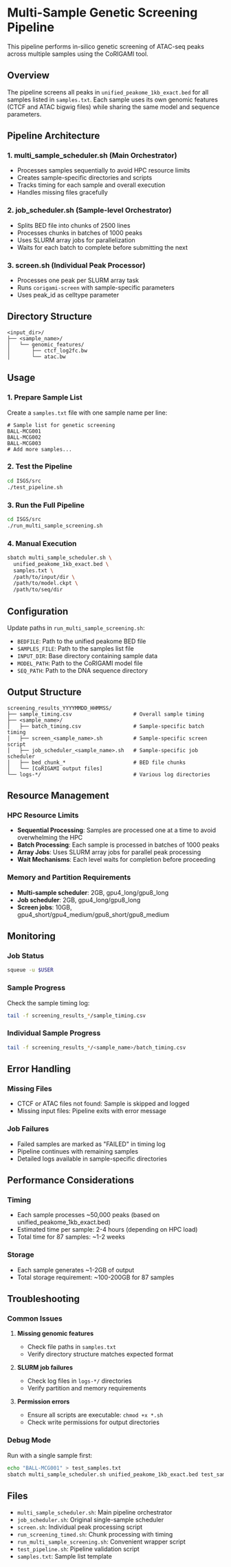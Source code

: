 # Multi-Sample Genetic Screening Pipeline

This pipeline performs in-silico genetic screening of ATAC-seq peaks across multiple samples using the CoRIGAMI tool.

## Overview

The pipeline screens all peaks in `unified_peakome_1kb_exact.bed` for all samples listed in `samples.txt`. Each sample uses its own genomic features (CTCF and ATAC bigwig files) while sharing the same model and sequence parameters.

## Pipeline Architecture

### 1. **multi_sample_scheduler.sh** (Main Orchestrator)
- Processes samples sequentially to avoid HPC resource limits
- Creates sample-specific directories and scripts
- Tracks timing for each sample and overall execution
- Handles missing files gracefully

### 2. **job_scheduler.sh** (Sample-level Orchestrator)
- Splits BED file into chunks of 2500 lines
- Processes chunks in batches of 1000 peaks
- Uses SLURM array jobs for parallelization
- Waits for each batch to complete before submitting the next

### 3. **screen.sh** (Individual Peak Processor)
- Processes one peak per SLURM array task
- Runs `corigami-screen` with sample-specific parameters
- Uses peak_id as celltype parameter

## Directory Structure

```
<input_dir>/
├── <sample_name>/
│   └── genomic_features/
│       ├── ctcf_log2fc.bw
│       └── atac.bw
```

## Usage

### 1. Prepare Sample List
Create a `samples.txt` file with one sample name per line:
```
# Sample list for genetic screening
BALL-MCG001
BALL-MCG002
BALL-MCG003
# Add more samples...
```

### 2. Test the Pipeline
```bash
cd ISGS/src
./test_pipeline.sh
```

### 3. Run the Full Pipeline
```bash
cd ISGS/src
./run_multi_sample_screening.sh
```

### 4. Manual Execution
```bash
sbatch multi_sample_scheduler.sh \
  unified_peakome_1kb_exact.bed \
  samples.txt \
  /path/to/input/dir \
  /path/to/model.ckpt \
  /path/to/seq/dir
```

## Configuration

Update paths in `run_multi_sample_screening.sh`:
- `BEDFILE`: Path to the unified peakome BED file
- `SAMPLES_FILE`: Path to the samples list file
- `INPUT_DIR`: Base directory containing sample data
- `MODEL_PATH`: Path to the CoRIGAMI model file
- `SEQ_PATH`: Path to the DNA sequence directory

## Output Structure

```
screening_results_YYYYMMDD_HHMMSS/
├── sample_timing.csv                    # Overall sample timing
├── <sample_name>/
│   ├── batch_timing.csv                 # Sample-specific batch timing
│   ├── screen_<sample_name>.sh          # Sample-specific screen script
│   ├── job_scheduler_<sample_name>.sh   # Sample-specific job scheduler
│   ├── bed_chunk_*                      # BED file chunks
│   └── [CoRIGAMI output files]
└── logs-*/                              # Various log directories
```

## Resource Management

### HPC Resource Limits
- **Sequential Processing**: Samples are processed one at a time to avoid overwhelming the HPC
- **Batch Processing**: Each sample is processed in batches of 1000 peaks
- **Array Jobs**: Uses SLURM array jobs for parallel peak processing
- **Wait Mechanisms**: Each level waits for completion before proceeding

### Memory and Partition Requirements
- **Multi-sample scheduler**: 2GB, gpu4_long/gpu8_long
- **Job scheduler**: 2GB, gpu4_long/gpu8_long  
- **Screen jobs**: 10GB, gpu4_short/gpu4_medium/gpu8_short/gpu8_medium

## Monitoring

### Job Status
```bash
squeue -u $USER
```

### Sample Progress
Check the sample timing log:
```bash
tail -f screening_results_*/sample_timing.csv
```

### Individual Sample Progress
```bash
tail -f screening_results_*/<sample_name>/batch_timing.csv
```

## Error Handling

### Missing Files
- CTCF or ATAC files not found: Sample is skipped and logged
- Missing input files: Pipeline exits with error message

### Job Failures
- Failed samples are marked as "FAILED" in timing log
- Pipeline continues with remaining samples
- Detailed logs available in sample-specific directories

## Performance Considerations

### Timing
- Each sample processes ~50,000 peaks (based on unified_peakome_1kb_exact.bed)
- Estimated time per sample: 2-4 hours (depending on HPC load)
- Total time for 87 samples: ~1-2 weeks

### Storage
- Each sample generates ~1-2GB of output
- Total storage requirement: ~100-200GB for 87 samples

## Troubleshooting

### Common Issues

1. **Missing genomic features**
   - Check file paths in `samples.txt`
   - Verify directory structure matches expected format

2. **SLURM job failures**
   - Check log files in `logs-*/` directories
   - Verify partition and memory requirements

3. **Permission errors**
   - Ensure all scripts are executable: `chmod +x *.sh`
   - Check write permissions for output directories

### Debug Mode
Run with a single sample first:
```bash
echo "BALL-MCG001" > test_samples.txt
sbatch multi_sample_scheduler.sh unified_peakome_1kb_exact.bed test_samples.txt /path/to/input /path/to/model /path/to/seq
```

## Files

- `multi_sample_scheduler.sh`: Main pipeline orchestrator
- `job_scheduler.sh`: Original single-sample scheduler
- `screen.sh`: Individual peak processing script
- `run_screening_timed.sh`: Chunk processing with timing
- `run_multi_sample_screening.sh`: Convenient wrapper script
- `test_pipeline.sh`: Pipeline validation script
- `samples.txt`: Sample list template 